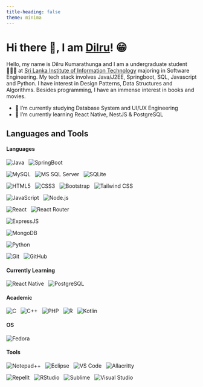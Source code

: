 ```yaml
---
title-heading: false
theme: minima
---
```


# Hi there 👋, I am [Dilru]()! 😁

Hello, my name is Dilru Kumarathunga and I am a undergraduate student👩🏽‍🎓 at [Sri Lanka Institute of Information Technology](https://www.sliit.lk/) majoring in Software Engineering. My tech stack involves Java/J2EE, Springboot, SQL, Javascript and Python. I have interest in Design Patterns, Data Structures and Algorithms. Besides programming, I have an immense interest in books and movies.

- 🔭 I’m currently studying Database System and UI/UX Engineering
- 🌱 I’m currently learning React Native, NestJS & PostgreSQL

## Languages and Tools

#### Languages

![Java](https://img.shields.io/badge/Java-ED8B00?style=for-the-badge&logo=openjdk&logoColor=white)&nbsp;&nbsp;
![SpringBoot](https://img.shields.io/badge/Spring-6DB33F?style=for-the-badge&logo=spring&logoColor=white)&nbsp;&nbsp;

![MySQL](https://img.shields.io/badge/MySQL-005C84?style=for-the-badge&logo=mysql&logoColor=white)&nbsp;&nbsp;
![MS SQL Server](https://img.shields.io/badge/Microsoft_SQL_Server-CC2927?style=for-the-badge&logo=microsoft-sql-server&logoColor=white)&nbsp;&nbsp;
![SQLite](https://img.shields.io/badge/SQLite-07405E?style=for-the-badge&logo=sqlite&logoColor=white)&nbsp;&nbsp;

![HTML5](https://img.shields.io/badge/HTML5-E34F26?style=for-the-badge&logo=html5&logoColor=white)&nbsp;&nbsp;
![CSS3](https://img.shields.io/badge/CSS-239120?&style=for-the-badge&logo=css3&logoColor=white)&nbsp;&nbsp;
![Bootstrap](https://img.shields.io/badge/Bootstrap-563D7C?style=for-the-badge&logo=bootstrap&logoColor=white)&nbsp;&nbsp;
![Tailwind CSS](https://img.shields.io/badge/Tailwind_CSS-38B2AC?style=for-the-badge&logo=tailwind-css&logoColor=white)&nbsp;&nbsp;

![JavaScript](https://img.shields.io/badge/JavaScript-F7DF1E?style=for-the-badge&logo=javascript&logoColor=black)&nbsp;&nbsp;
![Node.js](https://img.shields.io/badge/Node.js-43853D?style=for-the-badge&logo=node.js&logoColor=white)&nbsp;&nbsp;

![React](https://img.shields.io/badge/React-20232A?style=for-the-badge&logo=react&logoColor=61DAFB)&nbsp;&nbsp;
![React Router](https://img.shields.io/badge/React_Router-CA4245?style=for-the-badge&logo=react-router&logoColor=white)&nbsp;&nbsp;

![ExpressJS](https://img.shields.io/badge/Express.js-404D59?style=for-the-badge)&nbsp;&nbsp;

![MongoDB](https://img.shields.io/badge/MongoDB-4EA94B?style=for-the-badge&logo=mongodb&logoColor=white)&nbsp;&nbsp;

![Python](https://img.shields.io/badge/Python-3776AB?style=for-the-badge&logo=python&logoColor=white)&nbsp;&nbsp;

![Git](https://img.shields.io/badge/-Git-black?style=for-the-badge&logo=appveyor)&nbsp;&nbsp;
![GitHub](https://img.shields.io/badge/-GitHub-black?style=for-the-badge&logo=appveyor)&nbsp;&nbsp;

#### Currently Learning

![React Native](https://img.shields.io/badge/React_Native-20232A?style=for-the-badge&logo=react&logoColor=61DAFB)&nbsp;&nbsp;
![PostgreSQL](https://img.shields.io/badge/PostgreSQL-316192?style=for-the-badge&logo=postgresql&logoColor=white)&nbsp;&nbsp;

#### Academic

![C](https://img.shields.io/badge/C-00599C?style=for-the-badge&logo=c&logoColor=white)&nbsp;&nbsp;
![C++](https://img.shields.io/badge/C%2B%2B-00599C?style=for-the-badge&logo=c%2B%2B&logoColor=white)&nbsp;&nbsp;
![PHP](https://img.shields.io/badge/PHP-777BB4?style=for-the-badge&logo=php&logoColor=white)&nbsp;&nbsp;
![R](https://img.shields.io/badge/R-276DC3?style=for-the-badge&logo=r&logoColor=white)&nbsp;&nbsp;
![Kotlin](https://img.shields.io/badge/Kotlin-0095D5?&style=for-the-badge&logo=kotlin&logoColor=white)&nbsp;&nbsp;

#### OS

![Fedora](https://img.shields.io/badge/Fedora-294172?style=for-the-badge&logo=fedora&logoColor=white)&nbsp;&nbsp;

#### Tools

![Notepad++](https://img.shields.io/badge/Notepad++-90E59A.svg?style=for-the-badge&logo=notepad%2B%2B&logoColor=black)&nbsp;&nbsp;
![Eclipse](https://img.shields.io/badge/Eclipse-2C2255?style=for-the-badge&logo=eclipse&logoColor=white)&nbsp;&nbsp;
![VS Code](https://img.shields.io/badge/Visual_Studio_Code-0078D4?style=for-the-badge&logo=visual%20studio%20code&logoColor=white)&nbsp;&nbsp;
![Allacritty](https://img.shields.io/badge/alacritty-F46D01?style=for-the-badge&logo=alacritty&logoColor=white)&nbsp;&nbsp;

![RepelIt](https://img.shields.io/badge/replit-667881?style=for-the-badge&logo=replit&logoColor=white)&nbsp;&nbsp;
![RStudio](https://img.shields.io/badge/RStudio-75AADB?style=for-the-badge&logo=RStudio&logoColor=white)&nbsp;&nbsp;
![Sublime](https://img.shields.io/badge/sublime_text-%23575757.svg?&style=for-the-badge&logo=sublime-text&logoColor=important)&nbsp;&nbsp;
![Visual Studio](https://img.shields.io/badge/Visual_Studio-5C2D91?style=for-the-badge&logo=visual%20studio&logoColor=white)&nbsp;&nbsp;

<!-- https://dev.to/envoy_/150-badges-for-github-pnk -->
